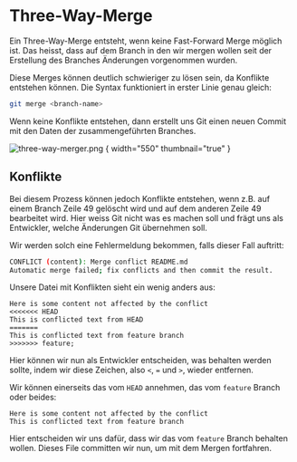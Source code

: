 # Three-Way-Merge

Ein Three-Way-Merge entsteht, wenn keine Fast-Forward Merge möglich ist. Das heisst, dass auf dem Branch in den wir mergen wollen seit der Erstellung des Branches Änderungen vorgenommen wurden.

Diese Merges können deutlich schwieriger zu lösen sein, da Konflikte entstehen können. Die Syntax funktioniert in erster Linie genau gleich:

````Bash
git merge <branch-name>
````

Wenn keine Konflikte entstehen, dann erstellt uns Git einen neuen Commit mit den Daten der zusammengeführten Branches.

![three-way-merger.png](three-way-merger.png) { width="550" thumbnail="true" }

## Konflikte

Bei diesem Prozess können jedoch Konflikte entstehen, wenn z.B. auf einem Branch Zeile 49 gelöscht wird und auf dem anderen Zeile 49 bearbeitet wird. Hier weiss Git nicht was es machen soll und frägt uns als Entwickler, welche Änderungen Git übernehmen soll.

Wir werden solch eine Fehlermeldung bekommen, falls dieser Fall auftritt:

````Bash
CONFLICT (content): Merge conflict README.md
Automatic merge failed; fix conflicts and then commit the result.
````

Unsere Datei mit Konflikten sieht ein wenig anders aus:

````Text
Here is some content not affected by the conflict
<<<<<<< HEAD
This is conflicted text from HEAD
=======
This is conflicted text from feature branch
>>>>>>> feature;
````

Hier können wir nun als Entwickler entscheiden, was behalten werden sollte, indem wir diese Zeichen, also `<`, `=` und `>`, wieder entfernen.

Wir können einerseits das vom `HEAD` annehmen, das vom `feature` Branch oder beides:

````Text
Here is some content not affected by the conflict
This is conflicted text from feature branch
````

Hier entscheiden wir uns dafür, dass wir das vom `feature` Branch behalten wollen. Dieses File committen wir nun, um mit dem Mergen fortfahren.